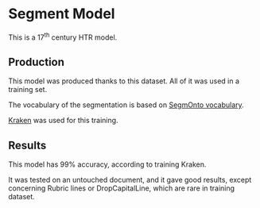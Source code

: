 # Segment Model
This is a 17<sup>th</sup> century HTR model.

## Production

This model was produced thanks to this dataset. All of it was used in a training set.

The vocabulary of the segmentation is based on [SegmOnto vocabulary](https://github.com/SegmOnto/examples).

[Kraken](https://kraken.re/) was used for this training.

## Results
This model has 99% accuracy, according to training Kraken.

It was tested on an untouched document, and it gave good results, except concerning Rubric lines or DropCapitalLine, which are rare in training dataset.


